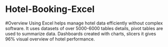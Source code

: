 # Hotel-Booking-Excel
#Overview
Using Excel helps manage hotel data efficiently without complex software. It uses
        datasets of over 5000-6000 tables details, pivot tables are used to summarize data.
Dashboards created with charts, slicers it gives 96% visual overview of hotel performance.
 
